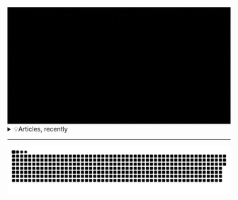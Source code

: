 
<img src="3DTOUCH.gif"  >

<details>
<summary> 💡Articles, recently

</summary>

- [Microsoft Ignite Event: Free Exam Voucher](https://blog.yahya-abulhaj.dev/microsoft-ignite-event-free-exam-voucher)

- [Microsoft Certified: Azure Solutions Architect Expert | Resources
](https://blog.yahya-abulhaj.dev/microsoft-certified-azure-solutions-architect-expert-resources)

- [Microsoft Certified: DevOps Engineer Expert | Resources
](https://blog.yahya-abulhaj.dev/microsoft-certified-devops-engineer-expert-resources)

- [Microsoft Certified: Security Operations Analyst Associate | Resources
](https://blog.yahya-abulhaj.dev/microsoft-certified-security-operations-analyst-associate-study-guide)

- [Microsoft Certified: Azure Security Engineer Associate | Resources](https://blog.yahya-abulhaj.dev/microsoft-certified-azure-security-engineer-associate-or-study-guide)

- [Microsoft Certified: Azure Network Engineer Associate | Resources](https://blog.yahya-abulhaj.dev/microsoft-certified-azure-network-engineer-associate-study-guide)

- [AWS Certified: Cloud Practitioner Certification](https://blog.yahya-abulhaj.dev/aws-certified-cloud-practitioner-certification)


> ❝In real open source, you have the right to control your own destiny.❞ -Linus Torvalds

</details>

---

<a href=#><img src="contributions.svg"></a>
